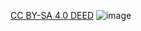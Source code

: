 [CC BY-SA 4.0 DEED](https://creativecommons.org/licenses/by-sa/4.0/?ref=chooser-v1) ![image](https://github.com/konbraphat51/Thai_Dictionary_Cleaner/assets/101827492/58aadd67-1c53-47d5-bbda-a80cb5231371)
